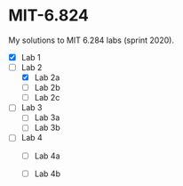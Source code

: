 # MIT-6.824

My solutions to MIT 6.284 labs (sprint 2020).

- [X] Lab 1
- [ ] Lab 2
	- [X] Lab 2a
	- [ ] Lab 2b
	- [ ] Lab 2c
- [ ] Lab 3
	- [ ] Lab 3a
	- [ ] Lab 3b
- [ ] Lab 4
	- [ ] Lab 4a
	- [ ] Lab 4b

